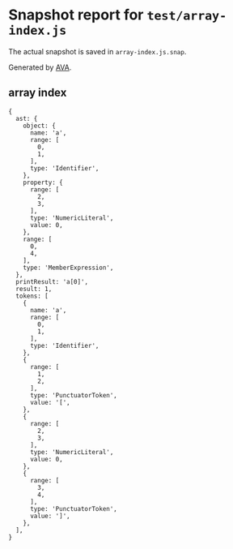 # Snapshot report for `test/array-index.js`

The actual snapshot is saved in `array-index.js.snap`.

Generated by [AVA](https://ava.li).

## array index

    {
      ast: {
        object: {
          name: 'a',
          range: [
            0,
            1,
          ],
          type: 'Identifier',
        },
        property: {
          range: [
            2,
            3,
          ],
          type: 'NumericLiteral',
          value: 0,
        },
        range: [
          0,
          4,
        ],
        type: 'MemberExpression',
      },
      printResult: 'a[0]',
      result: 1,
      tokens: [
        {
          name: 'a',
          range: [
            0,
            1,
          ],
          type: 'Identifier',
        },
        {
          range: [
            1,
            2,
          ],
          type: 'PunctuatorToken',
          value: '[',
        },
        {
          range: [
            2,
            3,
          ],
          type: 'NumericLiteral',
          value: 0,
        },
        {
          range: [
            3,
            4,
          ],
          type: 'PunctuatorToken',
          value: ']',
        },
      ],
    }
